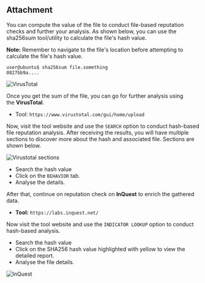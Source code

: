 ## Attachment
You can compute the value of the file to conduct file-based reputation checks and further your analysis. As shown below, you can use the sha256sum tool/utility to calculate the file's hash value. 

**Note:** Remember to navigate to the file's location before attempting to calculate the file's hash value.  

```shell-session
user@ubuntu$ sha256sum file.something
0827bb9a.... 
```

![VirusTotal](https://tryhackme-images.s3.amazonaws.com/user-uploads/6131132af49360005df01ae3/room-content/c2c773b4d53b467950632c80649553f7.png)

Once you get the sum of the file, you can go for further analysis using the **VirusTotal**.  

-   Tool: `https://www.virustotal.com/gui/home/upload`

Now, visit the tool website and use the `SEARCH` option to conduct hash-based file reputation analysis. After receiving the results, you will have multiple sections to discover more about the hash and associated file. Sections are shown below.

![Virustotal sections](https://tryhackme-images.s3.amazonaws.com/user-uploads/6131132af49360005df01ae3/room-content/d71085a61113f7bf87b31dcd0e40570c.png)

-   Search the hash value
-   Click on the `BEHAVIOR` tab.
-   Analyse the details.

After that, continue on reputation check on **InQuest** to enrich the gathered data.

-   **Tool:** `https://labs.inquest.net/`

Now visit the tool website and use the `INDICATOR LOOKUP` option to conduct hash-based analysis.

-   Search the hash value
-   Click on the SHA256 hash value highlighted with yellow to view the detailed report.
-   Analyse the file details.

![InQuest](https://tryhackme-images.s3.amazonaws.com/user-uploads/6131132af49360005df01ae3/room-content/f7a0ebef6bbe5b127fe4787a5caf9811.png)